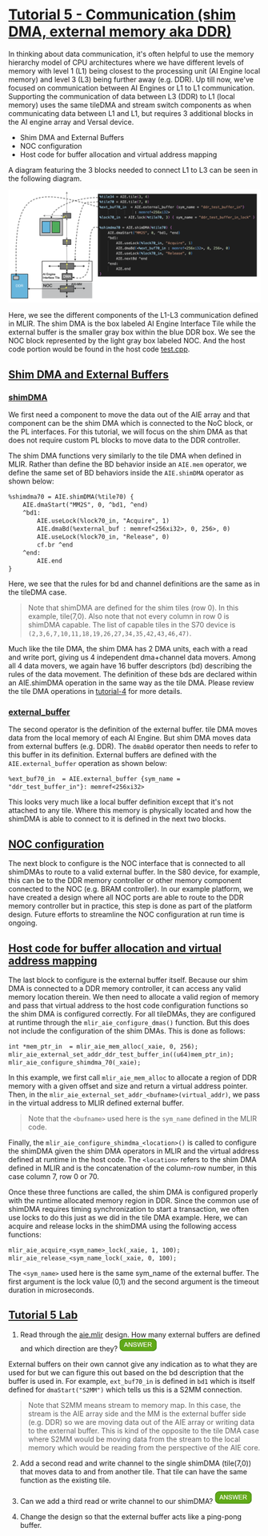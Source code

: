 <!---//===- README.md --------------------------*- Markdown -*-===//
//
// This file is licensed under the Apache License v2.0 with LLVM Exceptions.
// See https://llvm.org/LICENSE.txt for license information.
// SPDX-License-Identifier: Apache-2.0 WITH LLVM-exception
//
// Copyright (C) 2022, Advanced Micro Devices, Inc.
// 
//===----------------------------------------------------------------------===//-->

# <ins>Tutorial 5 - Communication (shim DMA, external memory aka DDR)</ins>

In thinking about data communication, it's often helpful to use the memory hierarchy model of CPU architectures where we have different levels of memory with level 1 (L1) being closest to the processing unit (AI Engine local memory) and level 3 (L3) being further away (e.g. DDR). Up till now, we've focused on communication between AI Engines or L1 to L1 communication. Supporting the communication of data between L3 (DDR) to L1 (local memory) uses the same tileDMA and stream switch components as when communicating data between L1 and L1, but requires 3 additional blocks in the AI engine array and Versal device.

* Shim DMA and External Buffers
* NOC configuration
* Host code for buffer allocation and virtual address mapping

A diagram featuring the 3 blocks needed to connect L1 to L3 can be seen in the following diagram.
<p><img src="../../images/diagram9.png" width="1000"><p>

Here, we see the different components of the L1-L3 communication defined in MLIR. The shim DMA is the box labeled AI Engine Interface Tile while the external buffer is the smaller gray box within the blue DDR box. We see the NOC block represented by the light gray box labeled NOC. And the host code portion would be found in the host code [test.cpp](./test.cpp).

## <ins>Shim DMA and External Buffers</ins>
### <ins>shimDMA</ins>
We first need a component to move the data out of the AIE array and that component can be the shim DMA which is connected to the NoC block, or the PL interfaces. For this tutorial, we will focus on the shim DMA as that does not require custom PL blocks to move data to the DDR controller.

The shim DMA functions very similarly to the tile DMA when defined in MLIR. Rather than define the BD behavior inside an `AIE.mem` operator, we define the same set of BD behaviors inside the `AIE.shimDMA` operator as shown below:
```
%shimdma70 = AIE.shimDMA(%tile70) {
    AIE.dmaStart("MM2S", 0, ^bd1, ^end)
    ^bd1:
        AIE.useLock(%lock70_in, "Acquire", 1)
        AIE.dmaBd(%external_buf : memref<256xi32>, 0, 256>, 0)
        AIE.useLock(%lock70_in, "Release", 0)
        cf.br ^end
    ^end:
        AIE.end
}
```
Here, we see that the rules for bd and channel definitions are the same as in the tileDMA case.
> Note that shimDMA are defined for the shim tiles (row 0). In this example, tile(7,0). Also note that not every column in row 0 is shimDMA capable. The list of capable tiles in the S70 device is `(2,3,6,7,10,11,18,19,26,27,34,35,42,43,46,47)`.

Much like the tile DMA, the shim DMA has 2 DMA units, each with a read and write port, giving us 4 independent dma+channel data movers. Among all 4 data movers, we again have 16 buffer descriptors (bd) describing the rules of the data movement. The definition of these bds are declared within an AIE.shimDMA operation in the same way as the tile DMA. Please review the tile DMA operations in [tutorial-4](../../tutorial-4) for more details.

### <ins>external_buffer</ins>
The second operator is the definition of the external buffer. tile DMA moves data from the local memory of each AI Engine. But shim DMA moves data from external buffers (e.g. DDR). The `dmabBd` operator then needs to refer to this buffer in its definition. External buffers are defined with the `AIE.external_buffer` operation as shown below:
```
%ext_buf70_in  = AIE.external_buffer {sym_name = "ddr_test_buffer_in"}: memref<256xi32>
```
This looks very much like a local buffer definition except that it's not attached to any tile. Where this memory is physically located and how the shimDMA is able to connect to it is defined in the next two blocks.

## <ins>NOC configuration</ins>

The next block to configure is the NOC interface that is connected to all shimDMAs to route to a valid external buffer. In the S80 device, for example, this can be to the DDR memory controller or other memory component connected to the NOC (e.g. BRAM controller). In our example platform, we have created a design where all NOC ports are able to route to the DDR memory controller but in practice, this step is done as part of the platform design. Future efforts to streamline the NOC configuration at run time is ongoing.

## <ins>Host code for buffer allocation and virtual address mapping</ins>

The last block to configure is the external buffer itself. Because our shim DMA is connected to a DDR memory controller, it can access any valid memory location therein. We then need to allocate a valid region of memory and pass that virtual address to the host code configuration functions so the shim DMA is configured correctly. For all tileDMAs, they are configured at runtime through the `mlir_aie_configure_dmas()` function. But this does not include the configuration of the shim DMAs. This is done as follows:
```
int *mem_ptr_in  = mlir_aie_mem_alloc(_xaie, 0, 256);
mlir_aie_external_set_addr_ddr_test_buffer_in((u64)mem_ptr_in);
mlir_aie_configure_shimdma_70(_xaie);
```
In this example, we first call `mlir_aie_mem_alloc` to allocate a region of DDR memory with a given offset and size and return a virtual address pointer. Then, in the `mlir_aie_external_set_addr_<bufname>(virtual_addr)`, we pass in the virtual address to MLIR defined external buffer. 
> Note that the `<bufname>` used here is the `sym_name` defined in the MLIR code. 

Finally, the `mlir_aie_configure_shimdma_<location>()` is called to configure the shimDMA given the shim DMA operators in MLIR and the virtual address defined at runtime in the host code. The `<location>` refers to the shim DMA defined in MLIR and is the concatenation of the column-row number, in this case column 7, row 0 or 70. 

Once these three functions are called, the shim DMA is configured properly with the runtime allocated memory region in DDR. Since the common use of shimDMA requires timing synchronization to start a transaction, we often use locks to do this just as we did in the tile DMA example. Here, we can acquire and release locks in the shimDMA using the following access functions:
```
mlir_aie_acquire_<sym_name>_lock(_xaie, 1, 100);
mlir_aie_release_<sym_name_lock(_xaie, 0, 100);
```
The `<sym_name>` used here is the same sym_name of the external buffer. The first argument is the lock value (0,1) and the second argument is the timeout duration in microseconds.

## <ins>Tutorial 5 Lab </ins>

1. Read through the [aie.mlir](aie.mlir) design. How many external buffers are defined and which direction are they? <img src="../../images/answer1.jpg" title="2 buffers. ext_buf70_in is for reading (DDR->L1). ext_buf70_out is for writing (L1->DDR)" height=25>

External buffers on their own cannot give any indication as to what they are used for but we can figure this out based on the bd description that the buffer is used in. For example, `ext_buf70_in` is defined in `bd1` which is itself defined for `dmaStart("S2MM")` which tells us this is a S2MM connection. 
> Note that S2MM means stream to memory map. In this case, the stream is the AIE array side and the MM is the external buffer side (e.g. DDR) so we are moving data out of the AIE array or writing data to the external buffer. This is kind of the opposite to the tile DMA case where S2MM would be moving data from the stream to the local memory which would be reading from the perspective of the AIE core.

2. Add a second read and write channel to the single shimDMA (tile(7,0)) that moves data to and from another tile. That tile can have the same function as the existing tile.

3. Can we add a third read or write channel to our shimDMA? <img src="../../images/answer1.jpg" title="No" height=25>

4. Change the design so that the external buffer acts like a ping-pong buffer.

